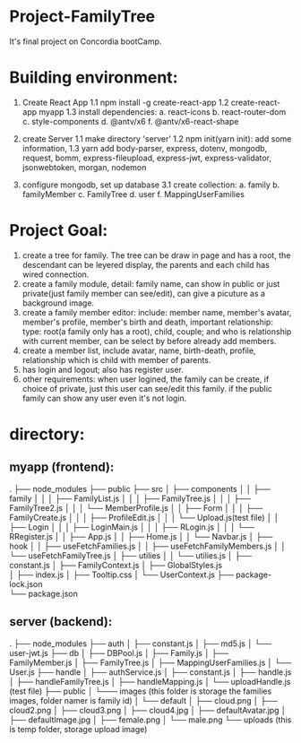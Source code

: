 # Project-FamilyTree
It's final project on Concordia bootCamp.

# Building environment:
1. Create React App
    1.1 npm install -g create-react-app
    1.2 create-react-app myapp
    1.3 install dependencies:
        a. react-icons
        b. react-router-dom
        c. style-components
        d. @antv/x6
        f. @antv/x6-react-shape
    
2. create Server
    1.1 make directory 'server'
    1.2 npm init(yarn init): add some information,
    1.3 yarn add body-parser, express, dotenv, mongodb, request, 
        bomm, express-fileupload, express-jwt, express-validator, jsonwebtoken, morgan, nodemon
    
3. configure mongodb, set up database
    3.1 create collection:
        a. family
        b. familyMember
        c. FamilyTree
        d. user
        f. MappingUserFamilies

# Project Goal:
1. create a tree for family. The tree can be draw in page and has a root, the descendant can be leyered display, the parents and each child has wired connection.
2. create a family module, detail: family name, can show in public or just private(just family member can see/edit), can give a picuture as a background image.
3. create a family member editor: include: member name, member's avatar, member's profile, member's birth and death, important relationship: type: root(a family only has a root), child, couple; and who is relationship with current member, can be select by before already add members.
4. create a member list, include avatar, name, birth-death, profile, relationship which is child with member of parents.
5. has login and logout; also has register user.
6. other requirements: when user logined, the family can be create, if choice of private, just this user can see/edit this family. if the public family can show any user even it's not login.  
    
# directory:
## myapp (frontend):
.
├── node_modules
├── public
├── src
│   ├── components
│   │    ├── family
│   │    │    ├── FamilyList.js
│   │    │    ├── FamilyTree.js
│   │    │    ├── FamilyTree2.js
│   │    │    └── MemberProfile.js
│   │    ├── Form
│   │    │    ├── FamilyCreate.js
│   │    │    ├── ProfileEdit.js
│   │    │    └── Upload.js(test file)
│   │    ├── Login
│   │    │    ├── LoginMain.js
│   │    │    ├── RLogin.js
│   │    │    └── RRegister.js
│   │    ├── App.js
│   │    ├── Home.js
│   │    └── Navbar.js
│   ├── hook
│   │    ├── useFetchFamilies.js
│   │    ├── useFetchFamilyMembers.js
│   │    └── useFetchFamilyTree.js
│   ├── utilies
│   │    └── utilies.js
│   ├── constant.js
│   ├── FamilyContext.js
│   ├── GlobalStyles.js  
│   ├── index.js
│   ├── Tooltip.css
│   └── UserContext.js
├── package-lock.json    
└── package.json

## server (backend):
.
├── node_modules
├── auth
│   ├── constant.js
│   ├── md5.js
│   └── user-jwt.js
├── db
│   ├── DBPool.js
│   ├── Family.js
│   ├── FamilyMember.js
│   ├── FamilyTree.js
│   ├── MappingUserFamilies.js
│   └── User.js
├── handle
│   ├── authService.js
│   ├── constant.js
│   ├── handle.js
│   ├── handleFamilyTree.js
│   ├── handleMapping.js
│   └── uploadHandle.js (test file)
├── public
│   └─── images (this folder is storage the families images, folder namer is family id)
│        └── default
│             ├── cloud.png
│             ├── cloud2.png
│             ├── cloud3.png
│             ├── cloud4.jpg
│             ├── defaultAvatar.jpg
│             ├── defaultImage.jpg
│             ├── female.png
│             └── male.png
└── uploads (this is temp folder, storage upload image)
